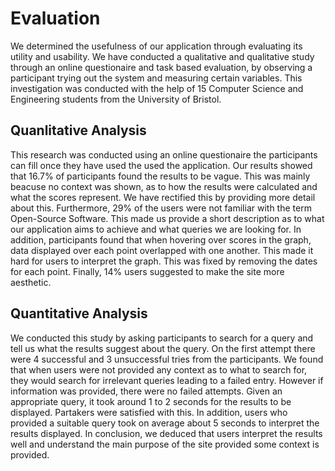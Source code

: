 # Evaluation

We determined the usefulness of our application through evaluating its utility and usability. We have conducted a qualitative and qualitative study through an online questionaire and task based evaluation, by observing a participant trying out the system and measuring certain variables. This investigation was conducted with the help of 15 Computer Science and Engineering students from the University of Bristol.

## Quanlitative Analysis
This research was conducted using an online questionaire the participants can fill once they have used the used the application. Our results showed that 16.7% of participants found the results to be vague. This was mainly beacuse no context was shown, as to how the results were calculated and what the scores represent. We have rectified this by providing more detail about this. Furthermore, 29% of the users were not familiar with the term Open-Source Software. This made us provide a short description as to what our application aims to achieve and what queries we are looking for. In addition, participants found that when hovering over scores in the graph, data displayed over each point overlapped with one another. This made it hard for users to interpret the graph. This was fixed by removing the dates for each point. Finally, 14% users suggested to make the site more aesthetic.

## Quantitative Analysis
We conducted this study by asking participants to search for a query and tell us what the results suggest about the query. On the first attempt there were 4 successful and 3 unsuccessful tries from the participants. We found that when users were not provided any context as to what to search for, they would search for irrelevant queries leading to a failed entry. However if information was provided, there were no failed attempts. Given an appropriate query, it took around 1 to 2 seconds for the results to be displayed. Partakers were satisfied with this. In addition, users who provided a suitable query took on average about 5 seconds to interpret the results displayed. In conclusion, we deduced that users interpret the results well and understand the main purpose of the site provided some context is provided.
